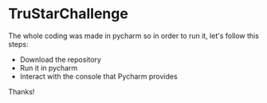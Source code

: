 # TruStarChallenge

The whole coding was made in pycharm so in order to run it, let's follow this steps:
* Download the repository
* Run it in pycharm 
* Interact with the console that Pycharm provides

Thanks!

